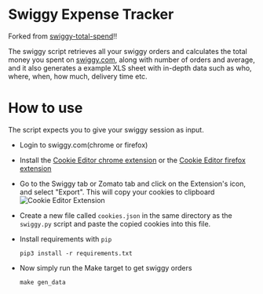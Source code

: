 # Swiggy Expense Tracker

Forked from [swiggy-total-spend](https://github.com/teja156/swiggy-total-spent)!!

The swiggy script retrieves all your swiggy orders and calculates the total money you spent on [swiggy.com](https://www.swiggy.com), along with number of orders and average, and it also generates a example XLS sheet with in-depth data such as who, where, when, how much, delivery time etc.

# How to use

The script expects you to give your swiggy session as input.

- Login to swiggy.com(chrome or firefox)
- Install the [Cookie Editor chrome extension](https://chrome.google.com/webstore/detail/cookie-editor/hlkenndednhfkekhgcdicdfddnkalmdm?hl=en) or the [Cookie Editor firefox extension](https://addons.mozilla.org/en-US/firefox/addon/cookie-editor/)
- Go to the Swiggy tab or Zomato tab and click on the Extension's icon, and select "Export". This will copy your cookies to clipboard
  ![Cookie Editor Extension](assets/screenshot.png 'Text to show on mouseover')
- Create a new file called `cookies.json` in the same directory as the `swiggy.py` script and paste the copied cookies into this file.
- Install requirements with `pip`
  ```
  pip3 install -r requirements.txt
  ```
- Now simply run the Make target to get swiggy orders

  ```
  make gen_data
  ```
